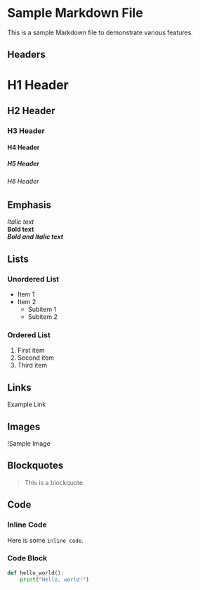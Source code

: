 # Sample Markdown File

This is a sample Markdown file to demonstrate various features.

## Headers

# H1 Header
## H2 Header
### H3 Header
#### H4 Header
##### H5 Header
###### H6 Header

## Emphasis

*Italic text*  
**Bold text**  
***Bold and Italic text***

## Lists

### Unordered List
- Item 1
- Item 2
  - Subitem 1
  - Subitem 2

### Ordered List
1. First item
2. Second item
3. Third item

## Links

Example Link

## Images

!Sample Image

## Blockquotes

> This is a blockquote.

## Code

### Inline Code
Here is some `inline code`.

### Code Block
```python
def hello_world():
    print("Hello, world!")
